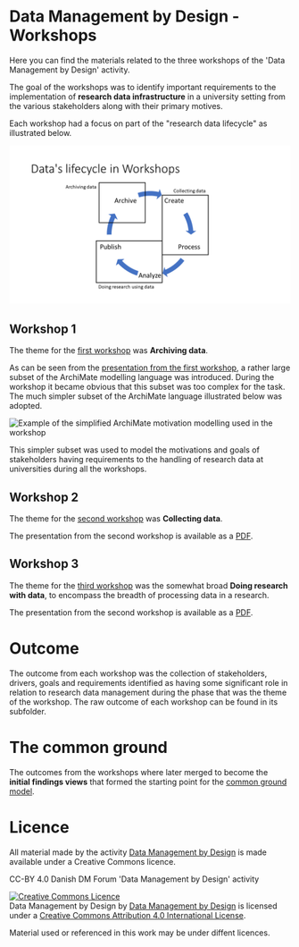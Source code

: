 # Data Management by Design - Workshops

Here you can find the materials related to the three workshops of the
'Data Management by Design' activity.

The goal of the workshops was to identify important requirements to the
implementation of **research data infrastructure** in a university setting from
the various stakeholders along with their primary motives.

Each workshop had a focus on part of the "research data lifecycle" as
illustrated below.

![Themes of the workshops](workshops.png)

## Workshop 1

The theme for the [first workshop](ws1) was **Archiving data**. 

As can be seen from the [presentation from the first
workshop](ws1/ws1-slides.pdf), a rather large subset of the ArchiMate
modelling language was introduced. During the workshop it became
obvious that this subset was too complex for the task. The much
simpler subset of the ArchiMate language illustrated below was
adopted.

![Example of the simplified ArchiMate motivation modelling used in the workshop](SimpleMotivationExample.svg)

This simpler subset was used to model the motivations and goals of
stakeholders having requirements to the handling of research data at
universities during all the workshops.

## Workshop 2

The theme for the [second workshop](ws2) was **Collecting data**. 

The presentation from the second workshop is available as a
[PDF](ws2/ws2-slides.pdf).

## Workshop 3

The theme for the [third workshop](ws3) was the somewhat broad **Doing research with data**, to encompass the breadth of processing data in a research. 

The presentation from the second workshop is available as a
[PDF](ws3/ws3-slides.pdf).

# Outcome

The outcome from each workshop was the collection of stakeholders,
drivers, goals and requirements identified as having some significant
role in relation to research data management during the phase that was
the theme of the workshop. The raw outcome of each workshop can be
found in its subfolder.

# The common ground

The outcomes from the workshops where later merged to become the
**initial findings views** that formed the starting point for the
[common ground model](../common).

# Licence 

All material made by the activity [Data Management by Design](https://github.com/Data-Management-by-Design/DMbD) is made available under a Creative Commons licence.

CC-BY 4.0 Danish DM Forum 'Data Management by Design' activity

<a rel="license" href="http://creativecommons.org/licenses/by/4.0/"><img alt="Creative Commons Licence" style="border-width:0" src="https://i.creativecommons.org/l/by/4.0/88x31.png" /></a><br /><span xmlns:dct="http://purl.org/dc/terms/" property="dct:title">Data Management by Design</span> by <a xmlns:cc="http://creativecommons.org/ns#" href="https://github.com/Data-Management-by-Design/DMbD" property="cc:attributionName" rel="cc:attributionURL">Data Management by Design</a> is licensed under a <a rel="license" href="http://creativecommons.org/licenses/by/4.0/">Creative Commons Attribution 4.0 International License</a>.

Material used or referenced in this work may be under diffent licences.

